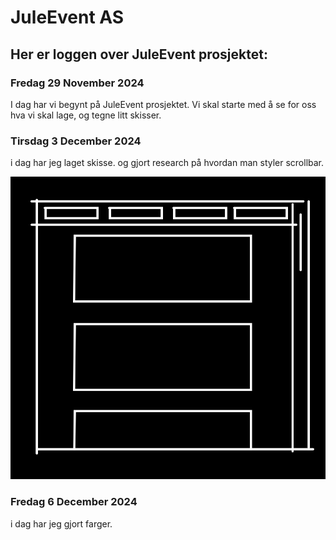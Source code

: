 # JuleEvent AS

## Her er loggen over JuleEvent prosjektet:

### Fredag 29 November 2024

I dag har vi begynt på JuleEvent prosjektet. Vi skal starte med  å se for oss hva vi skal lage, og tegne litt skisser.

### Tirsdag 3 December 2024

i dag har jeg laget skisse. og gjort research på hvordan man styler scrollbar.

![SVG image](documents/skise.svg)

### Fredag 6 December 2024

i dag har jeg gjort farger.